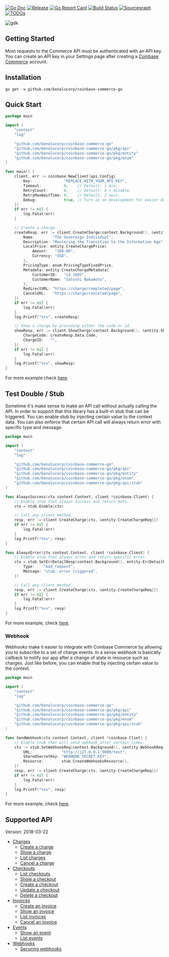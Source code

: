 [![Go Doc](https://pkg.go.dev/badge/github.com/benalucorp/coinbase-commerce-go?status.svg)](https://pkg.go.dev/github.com/benalucorp/coinbase-commerce-go?tab=doc)
[![Release](https://img.shields.io/github/release/benalucorp/coinbase-commerce-go.svg?style=flat-square)](https://github.com/benalucorp/coinbase-commerce-go/releases)
[![Go Report Card](https://goreportcard.com/badge/github.com/benalucorp/coinbase-commerce-go)](https://goreportcard.com/report/github.com/benalucorp/coinbase-commerce-go)
[![Build Status](https://github.com/benalucorp/coinbase-commerce-go/workflows/Go/badge.svg?branch=main)](https://github.com/benalucorp/coinbase-commerce-go/actions?query=branch%3Amain)
[![Sourcegraph](https://sourcegraph.com/github.com/benalucorp/coinbase-commerce-go/-/badge.svg)](https://sourcegraph.com/github.com/benalucorp/coinbase-commerce-go?badge)
[![TODOs](https://badgen.net/https/api.tickgit.com/badgen/github.com/benalucorp/coinbase-commerce-go)](https://www.tickgit.com/browse?repo=github.com/benalucorp/coinbase-commerce-go)

![gdk](https://socialify.git.ci/benalucorp/coinbase-commerce-go/image?description=1&descriptionEditable=Accept%20cryptocurrency%20using%20Coinbase%20Commerce%20API.&font=Inter&logo=https%3A%2F%2Favatars.githubusercontent.com%2Fu%2F1885080%3Fs%3D280%26v%3D4&owner=1&pattern=Floating%20Cogs&theme=Light)

## Getting Started

Most requests to the Commerce API must be authenticated with an API key. You can create an API key in your Settings page after creating a [Coinbase Commerce](https://commerce.coinbase.com/signup) account.

## Installation

```shell
go get -v github.com/benalucorp/coinbase-commerce-go
```

## Quick Start

```go
package main

import (
	"context"
	"log"

	"github.com/benalucorp/coinbase-commerce-go"
	"github.com/benalucorp/coinbase-commerce-go/pkg/api"
	"github.com/benalucorp/coinbase-commerce-go/pkg/entity"
	"github.com/benalucorp/coinbase-commerce-go/pkg/enum"
)

func main() {
	client, err := coinbase.NewClient(api.Config{
		Key:              "REPLACE_WITH_YOUR_API_KEY",
		Timeout:          0,    // Default: 1 min.
		RetryCount:       0,    // Default: 0 = disable.
		RetryMaxWaitTime: 0,    // Default: 2 secs.
		Debug:            true, // Turn on on development for easier debugging.
	})
	if err != nil {
		log.Fatal(err)
	}

	// Create a charge.
	createResp, err := client.CreateCharge(context.Background(), &entity.CreateChargeReq{
		Name:        "The Sovereign Individual",
		Description: "Mastering the Transition to the Information Age",
		LocalPrice: entity.CreateChargePrice{
			Amount:   "100.00",
			Currency: "USD",
		},
		PricingType: enum.PricingTypeFixedPrice,
		Metadata: entity.CreateChargeMetadata{
			CustomerID:   "id_1005",
			CustomerName: "Satoshi Nakamoto",
		},
		RedirectURL: "https://charge/completed/page",
		CancelURL:   "https://charge/canceled/page",
	})
	if err != nil {
		log.Fatal(err)
	}
	log.Printf("%+v", createResp)

	// Show a charge by providing either the code or id.
	showResp, err := client.ShowCharge(context.Background(), &entity.ShowChargeReq{
		ChargeCode: createResp.Data.Code,
		ChargeID:   "",
	})
	if err != nil {
		log.Fatal(err)
	}
	log.Printf("%+v", showResp)
}
```

For more example check [here](main_integration_test.go).

## Test Double / Stub

Sometime it's make sense to make an API call without actually calling the API. In order to support that this library has a built-in stub that can be triggered. You can enable stub by injecting certain value to the context data. You can also enforce that certain API call will always return error with specific type and
message.

```go
package main

import (
	"context"
	"log"

	"github.com/benalucorp/coinbase-commerce-go"
	"github.com/benalucorp/coinbase-commerce-go/pkg/api"
	"github.com/benalucorp/coinbase-commerce-go/pkg/entity"
	"github.com/benalucorp/coinbase-commerce-go/pkg/enum"
	"github.com/benalucorp/coinbase-commerce-go/pkg/api/stub"
)

func AlwaysSuccess(ctx context.Context, client *coinbase.Client) {
	// Enable stub that always success and return data.
	ctx = stub.Enable(ctx)

	// Call any client method.
	resp, err := client.CreateCharge(ctx, &entity.CreateChargeReq{})
	if err != nil {
		log.Fatal(err)
	}
	log.Printf("%+v", resp)
}

func AlwaysError(ctx context.Context, client *coinbase.Client) {
	// Enable stub that always error and return specific error.
	ctx = stub.SetErrDetailResp(context.Background(), entity.ErrDetailResp{
		Type:    "bad_request",
		Message: "stub: error triggered",
	})

	// Call any client method.
	resp, err := client.CreateCharge(ctx, &entity.CreateChargeReq{})
	if err != nil {
		log.Fatal(err)
	}
	log.Printf("%+v", resp)
}
```

For more example, check [here](main_test.go).

### Webhook

Webhooks make it easier to integrate with Coinbase Commerce by allowing you to subscribe to a set of charge events. In a sense webhook is basically callback to notify our app after a change of state in resource such as charges. Just like before, you can enable that by injecting certain value to the context.

```go
package main

import (
	"context"
	"log"

	"github.com/benalucorp/coinbase-commerce-go"
	"github.com/benalucorp/coinbase-commerce-go/pkg/api"
	"github.com/benalucorp/coinbase-commerce-go/pkg/entity"
	"github.com/benalucorp/coinbase-commerce-go/pkg/enum"
	"github.com/benalucorp/coinbase-commerce-go/pkg/api/stub"
)

func SendWebhook(ctx context.Context, client *coinbase.Cliet) {
	// Enable stub that will send webhook after certain times.
	ctx := stub.SetWebhookReq(context.Background(), &entity.WebhookReq{
		URL:             "http://127.0.0.1:9000/test",
		SharedSecretKey: "WEBHOOK_SECRET_KEY",
		Resource:        stub.CreateWebhooksResource(),
	})
	resp, err := client.CreateCharge(ctx, &entity.CreateChargeReq{})
	if err != nil {
		log.Fatal(err)
	}
	log.Printf("%+v", resp)
}
```

For more example, check [here](example/main.go).

## Supported API

Version: 2018-03-22

- [Charges](https://commerce.coinbase.com/docs/api/#charges)
   - [Create a charge](https://commerce.coinbase.com/docs/api/#create-a-charge)
   - [Show a charge](https://commerce.coinbase.com/docs/api/#show-a-charge)
   - [List charges](https://commerce.coinbase.com/docs/api/#list-charges)
   - [Cancel a charge](https://commerce.coinbase.com/docs/api/#cancel-a-charge)
- [Checkouts](https://commerce.coinbase.com/docs/api/#checkouts)
   - [List checkouts](https://commerce.coinbase.com/docs/api/#list-checkouts)
   - [Show a checkout](https://commerce.coinbase.com/docs/api/#show-a-checkout)
   - [Create a checkout](https://commerce.coinbase.com/docs/api/#create-a-checkout)
   - [Update a checkout](https://commerce.coinbase.com/docs/api/#update-a-checkout)
   - [Delete a checkout](https://commerce.coinbase.com/docs/api/#delete-a-checkout)
- [Invoices](https://commerce.coinbase.com/docs/api/#invoices)
   - [Create an invoice](https://commerce.coinbase.com/docs/api/#create-an-invoice)
   - [Show an invoice](https://commerce.coinbase.com/docs/api/#show-a-invoice)
   - [List invoices](https://commerce.coinbase.com/docs/api/#list-invoices)
   - [Cancel an invoice](https://commerce.coinbase.com/docs/api/#cancel-an-invoice)
- [Events](https://commerce.coinbase.com/docs/api/#events)
   - [Show an event](https://commerce.coinbase.com/docs/api/#show-a-event)
   - [List events](https://commerce.coinbase.com/docs/api/#list-events)
- [Webhooks](https://commerce.coinbase.com/docs/api/#webhooks)
   - [Securing webhooks](https://commerce.coinbase.com/docs/api/#securing-webhooks)
